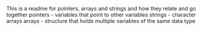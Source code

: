 This is a readme for pointers, arrays and strings and how they relate and go together
pointers - variables that point to other variables
strings - character arrays
arrays - structure that holds multiple variables of the same data type
